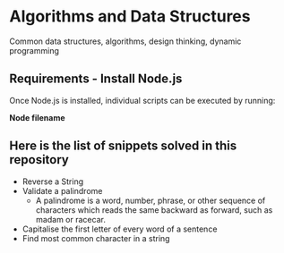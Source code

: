 # Algorithms and Data Structures
Common data structures, algorithms, design thinking, dynamic programming

## Requirements - Install Node.js
Once Node.js is installed, individual scripts can be executed by running:

**Node filename**

## Here is the list of snippets solved in this repository
* Reverse a String
* Validate a palindrome
    * A palindrome is a word, number, phrase, or other sequence of characters which reads the same backward as forward, such as madam or racecar.
* Capitalise the first letter of every word of a sentence
* Find most common character in a string

